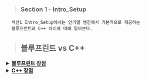 
> ### Section 1 - Intro_Setup

```
  섹션1 Intro_Setup에서는 언리얼 엔진에서 기본적으로 제공하는
  블루프린트와 C++ 차이에 대해 알아본다.
```

> ## 블루프린트 vs C++

<details>
  <summary><span style="border-bottom:0.05em solid"><strong>블루프린트 장점</strong></span></summary>
<hr>
  <ul>
     <li>Quick to change (빠르게 변경 가능)</li>
     <li>Beginner friendly (입문자에 친절)</li>
     <li>Easy to discover (쉽게 찾을 수 있다)</li>
     <li>Tailor-made (맞춤형)</li>
     <li>Designer/artist friendly (디자이너/아티스트에게 친절)</li>
  </ul>
  <hr>
</details>
  
  
<details>
  <summary><span style="border-bottom:0.05em solid"><strong>C++ 장점</strong></span></summary>
<hr>
  <ul>
     <li>More concise (좀 더 간결함)</li>
     <li>Industry standard (업계 표준)</li>
     <li>High speed (처리 속도가 빠름)</li>
     <li>Access all areas (모든 영역에 액세스 가능)</li>
     <li>Good for bigger projects (큰 프로젝트에 좋음)</li>
  </ul>
  <hr>
</details>
